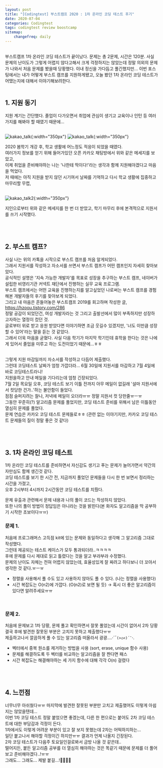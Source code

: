 ```yaml
---
layout: post
title: "[Codingtest] 부스트캠프 2020 : 1차 온라인 코딩 테스트 후기"
date: 2020-07-04
categories: Codingtest
tags: codingtest review boostcamp
sitemap:
    changefreq: daily
---
```

<br/>
부스트캠프 1차 온라인 코딩 테스트가 끝이났다. 문제는 총 2문제, 시간은 120분. 사실 문제의 난이도가 그렇게 어렵지 않다고해서 크게 걱정하지는 않았는데 정말 의외의 문제가 나와서 처음 문제를 봤을때 당황했다. 이내 정신을 가다듬고 풀긴했지만... 이번 포스팅에서는 내가 어떻게 부스트 캠프를 지원하게됐고, 오늘 봤던 1차 온라인 코딩 테스트가 어땠는지에 대해서 이야기해보려한다.  
<br/>

<br/>

## 1. 지원 동기
지원 계기는 간단했다. 졸업이 다가오면서 취업에 관심이 생기고 교육이나 인턴 등 여러가지를 해봐야 할 때였기 때문에...  
<br/>

![kakao_talk](/assets/img/post/Review/boostcamp_talk.jpeg){:width="350px"}
![kakao_talk](/assets/img/post/Review/boostcamp_talk(2).jpeg){:width="350px"}  

2020 봄학기 개강 후, 학교 생활에 어느정도 적응이 되었을 때였다.  
여러가지 정보를 얻기 위해 들어가있던 오픈 카카오 채팅방에서 위와 같은 메세지를 보았고,  
이제 취업을 준비해야하는 나는 '나한테 딱이다!'라는 생각과 함께 지원해야겠다고 마음을 먹었다.  
저 때에는 아직 지원을 받지 않던 시기여서 날짜를 기억하고 다시 학교 생활에 집중하고 마무리할 무렵,  
<br/>

![kakao_talk2](/assets/img/post/Review/boostcamp_talk(3).jpeg){:width="350px"}  

지인으로부터 위와 같은 메세지를 한 번 더 받았고, 학기 마무리 후에 본격적으로 지원서를 쓰기 시작했다.  
<br/><br/><br/>

## 2. 부스트 캠프?
사실 나는 위의 카톡을 시작으로 부스트 캠프를 처음 알게되었다.  
그래서 지원서를 작성하고 자소서를 쓰면서 부스트 캠프가 어떤 캠프인지 자세히 찾아보았다.  
공식적인 설명은 '지속 가능한 개발자'를 목표로 성장을 추구하는 부스트 캠프, 네이버가 설립한 비영리기관 커넥트 재단에서 진행하는 실무 교육 프로그램.  
부스트 캠프에서는 어떤 교육을 진행하는지를 알고싶었던 나로써는 부스트 캠프를 경험해본 개발자들의 후기를 찾아보게 되었다.  
그리고 내 마음은 흔들어놓은 부스트캠프 2019를 회고하며 작성한 글, <https://hzoou.tistory.com/286>  
정말 공감이 되었던건, 여성 개발자라는 것 그리고 출발선에서 많이 부족하지만 성장하고자하는 열정이 컸던 것.  
글로부터 위로 받고 응원 받았다면 이야기하면 조금 웃길수 있겠지만, '너도 이만큼 성장할 수 있어'라는 말을 듣는 것 같았다.  
그래서 더욱 마음을 굳혔다. 사실 다음 학기가 마지막 학기인데 휴학을 한다는 것은 나에게 있어서 졸업을 미루고 하는 도전이었기 때문에...ㅎㅎ  
<br/>

그렇게 지원 마감일까지 자소서를 작성하고 다듬어 제출했다.  
그런데 코딩테스트 날짜가 엄청 가깝더라... 6월 30일에 지원서를 마감하고 7월 4일에 바로 코딩테스트라니!  
지원을하고 안내 메일을 기다리는데 엄청 긴장되었다.  
7월 2일 목요일 오후, 코딩 테스트 보기 이틀 전까지 아무 메일이 없길래 '설마 지원서에서 컷당한 건가..'하는 불안함이 들었다.  
점점 슬퍼지려는 찰나, 저녁에 메일이 오더라ㅠㅠ 정말 지원서 컷 당한줄ㅠㅡㅠ  
그동안 꾸준히(?) 알고리즘 문제를 풀었지만, 코딩 테스트 준비를 위해서 남은 이틀동안 열심히 문제를 풀었다.  
문제 연습은 카카오 코딩 테스트 문제들로ㅎㅎ (관련 없는 이야기지만, 카카오 코딩 테스트 문제들의 질이 정말 좋은 것 같다)  
<br/><br/><br/>

## 3. 1차 온라인 코딩 테스트
1차 온라인 코딩 테스트를 준비하면서 자신감도 생기고 푸는 문제가 늘어가면서 약간의 자만심도 함께 생긴것 같다.  
코딩 테스트를 보기 한 시간 전, 지금까지 풀었던 문제들을 다시 한 번 보면서 정리하는 시간을 가졌고,  
오후 2시부터 4시까지 2시간동안 코딩 테스트를 치뤘다.  

문제 유출과 관련해서 문제 내용과 나의 풀이 코드는 작성하지 않았다.  
또한 나의 풀이 방법이 정답임은 아니라는 것을 밝힌다(본 화자도 알고리즘을 막 공부하기 시작한 초보이다ㅠㅠ)  

### 문제 1.
처음에 프로그래머스 고득점 kit에 있는 문제와 동일하다고 생각해 그 알고리즘 그대로 작성했다.  
그런데 제공되는 테스트 케이스가 모두 통과되더라..ㅋㅋㅋㅋ  
후에 문제를 다시 제대로 읽고 틀렸다는 것을 알고 부랴부랴 수정했다.  
문제의 난이도 자체는 전혀 어렵지 않았는데, 효율성있게 잘 짜려고 하다보니 더 꼬아서 생각한 것 같다.ㅠㅡㅠ  
- 정렬을 사용해서 풀 수도 있고 사용하지 않아도 풀 수 있다. (나는 정렬을 사용했다)
- 시간 복잡도는 O(n2)에 가깝다. (O(n2)로 보면 될 듯) → 혹시 더 좋은 알고리즘이 있다면 알려주세요ㅠㅠ
<br/>

### 문제 2.
처음에 문제보고 1차 당황, 문제 풀고 확인하면서 잘못 풀었는데 시간이 없어서 2차 당황  
결국 후에 발견한 잘못된 부분은 고치지 못하고 제출했다ㅠㅠ  
제출하고나서 깔끔하게 풀 수 있는 알고리즘 떠올라서 광광....·´¯`(>⌂<)´¯`·.
- 벡터에서 중복 원소를 제거하는 방법을 사용 (sort, erase, unique 함수 사용)
- 문제를 해결하도록 두 벡터를 비교하는 알고리즘을 잘 짠다면 패스
- 시간 복잡도는 해결해야하는 세 가지 함수에 대해 각각 O(n) 걸렸다
<br/><br/><br/><br/>

## 4. 느낀점
너무너무 아쉬웠다ㅠㅠ 마지막에 발견한 잘못된 부분만 고치고 제출했어도 이렇게 아쉽지는 않았을텐데...  
이번 1차 코딩 테스트 정말 붙었으면 좋겠는데, 다른 한 편으로는 붙어도 2차 코딩 테스트에 대한 부담감과 걱정이 든다.  
1차에서도 이렇게 어려운 부분이 있고 잘 보지 못했는데 2차는 어떡하지하는...  
일단 붙고나서 해야할 걱정이긴 하지만ㅠㅠ  결과가 언제 나올지 긴장된다.  
2차 코딩 테스트가 다음주 토요일인걸로봐서 금방 나올 것 같은데..  
떨어지든, 붙든 알고리즘 공부를 더 열심히 해야하는 것은 똑같기 때문에 문제를 더 풀어보고 준비해야겠다..!ㅠㅠ  
그래도... 그래도... 제발 붙길...!🙏🏻🙏🏻
<br/><br/><br/>